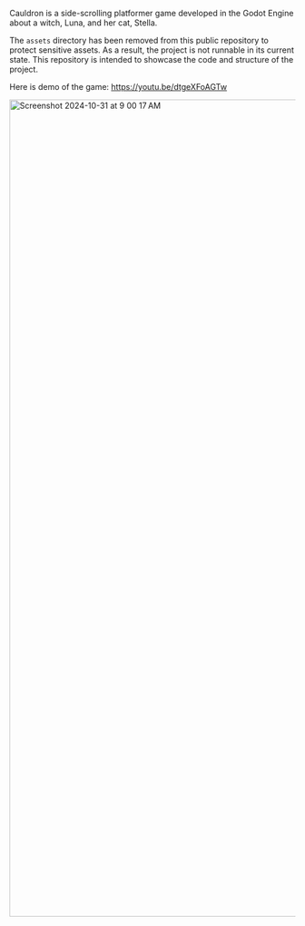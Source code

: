 Cauldron is a side-scrolling platformer game developed in the Godot Engine about a witch, Luna, and her cat, Stella.


The `assets` directory has been removed from this public repository to protect sensitive assets. As a result, the project is not runnable in its current state. This repository is intended to showcase the code and structure of the project.

Here is demo of the game:
https://youtu.be/dtgeXFoAGTw


<img width="1440" alt="Screenshot 2024-10-31 at 9 00 17 AM" src="https://github.com/user-attachments/assets/1bf20e5b-21e0-48a8-8afb-fd052bdac1f4">
